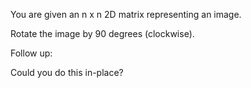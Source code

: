 
You are given an n x n 2D matrix representing an image.

Rotate the image by 90 degrees (clockwise).

Follow up:

Could you do this in-place?